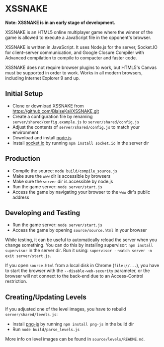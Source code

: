 XSSNAKE
===
**Note: XSSNAKE is in an early stage of development.**

XSSNAKE is an HTML5 online multiplayer game where the winner of the game is
allowed to execute a JavaScript file in the opponent's browser.

XSSNAKE is written in JavaScript. It uses Node.js for the server, Socket.IO for
client–server communication, and Google Closure Compiler with Advanced
compilation to compile to compacter and faster code.

XSSNAKE does not require browser plugins to work, but HTML5's Canvas must be
supported in order to work. Works in all modern browsers, including
Internet Explorer 9 and up.

Initial Setup
---
 * Clone or download XSSNAKE from https://github.com/BlaiseKal/XSSNAKE.git
 * Create a configuration file by renaming `server/shared/config.example.js` to
   `server/shared/config.js`
 * Adjust the contents of `server/shared/config.js` to match your environment
 * Download and install [node.js](http://nodejs.org/)
 * Install [socket.io](https://npmjs.org/package/socket.io) by running
   `npm install socket.io` in the server dir

Production
---
 * Compile the source: `node build/compile_source.js`
 * Make sure the `www` dir is accessible by browsers
 * Make sure the `server` dir is accessible by node.js
 * Run the game server: `node server/start.js`
 * Access the game by navigating your browser to the `www` dir's public address

Developing and Testing
---
 * Run the game server: `node server/start.js`
 * Access the game by opening `source/source.html` in your browser

While testing, it can be useful to automatically reload the server when you
change something. You can do this by installing supervisor: `npm install
supervisor` in the server dir. Run it using:
 `supervisor --watch server -n exit server/start.js`.

If you open `source.html` from a local disk in Chrome (`file://...`), you
have to start the browser with the `--disable-web-security` parameter, or the
browser will not connect to the back-end due to an Access-Control restriction.

Creating/Updating Levels
---
If you adjusted one of the level images, you have to rebuild
`server/shared/levels.js`:

 * Install [png-js](https://npmjs.org/package/png-js) by running
  `npm install png-js` in the build dir
 * Run `node build/parse_levels.js`

More info on level images can be found in `source/levels/README.md`.